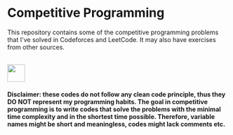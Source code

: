 # Competitive Programming

This repository contains some of the competitive programming problems that I've solved in Codeforces and LeetCode. It may also have exercises from other sources.

<br>
<img align="top" width=40 src="https://cdn.discordapp.com/attachments/859625475491627050/1020015963938234440/unknown.png" />
<h4>     
Disclaimer: these codes do not follow any clean code principle, thus they DO NOT represent my programming habits. The goal in competitive programming is to write codes that solve the problems with the minimal time complexity and in the shortest time possible. Therefore, variable names might be short and meaningless, codes might lack comments etc.
</h4>


